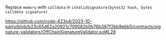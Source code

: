 Replace `memory` with `calldata` in `isValidSignature(bytes32 hash, bytes calldata signature)`

https://github.com/code-423n4/2023-10-party/blob/b23c65d62a20921c709582b0b76b387f2bb9ebb5/contracts/signature-validators/OffChainSignatureValidator.sol#L28